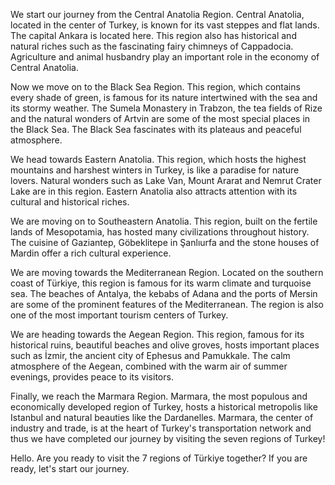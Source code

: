 We start our journey from the Central Anatolia Region. Central Anatolia, located in the center of Turkey, is known for its vast steppes and flat lands. The capital Ankara is located here. This region also has historical and natural riches such as the fascinating fairy chimneys of Cappadocia. Agriculture and animal husbandry play an important role in the economy of Central Anatolia.

Now we move on to the Black Sea Region. This region, which contains every shade of green, is famous for its nature intertwined with the sea and its stormy weather. The Sumela Monastery in Trabzon, the tea fields of Rize and the natural wonders of Artvin are some of the most special places in the Black Sea. The Black Sea fascinates with its plateaus and peaceful atmosphere.

We head towards Eastern Anatolia. This region, which hosts the highest mountains and harshest winters in Turkey, is like a paradise for nature lovers. Natural wonders such as Lake Van, Mount Ararat and Nemrut Crater Lake are in this region. Eastern Anatolia also attracts attention with its cultural and historical riches.

We are moving on to Southeastern Anatolia. This region, built on the fertile lands of Mesopotamia, has hosted many civilizations throughout history. The cuisine of Gaziantep, Göbeklitepe in Şanlıurfa and the stone houses of Mardin offer a rich cultural experience.

We are moving towards the Mediterranean Region. Located on the southern coast of Türkiye, this region is famous for its warm climate and turquoise sea. The beaches of Antalya, the kebabs of Adana and the ports of Mersin are some of the prominent features of the Mediterranean. The region is also one of the most important tourism centers of Turkey.

We are heading towards the Aegean Region. This region, famous for its historical ruins, beautiful beaches and olive groves, hosts important places such as İzmir, the ancient city of Ephesus and Pamukkale. The calm atmosphere of the Aegean, combined with the warm air of summer evenings, provides peace to its visitors.

Finally, we reach the Marmara Region. Marmara, the most populous and economically developed region of Turkey, hosts a historical metropolis like Istanbul and natural beauties like the Dardanelles. Marmara, the center of industry and trade, is at the heart of Turkey's transportation network and thus we have completed our journey by visiting the seven regions of Turkey!

Hello. Are you ready to visit the 7 regions of Türkiye together? If you are ready, let's start our journey.